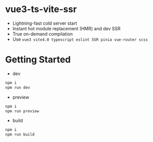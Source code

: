 # vue3-ts-vite-ssr

- Lightning-fast cold server start
- Instant hot module replacement (HMR) and dev SSR
- True on-demand compilation
- Use `vue3 vite4.0 typescript eslint SSR pinia vue-router scss`

# Getting Started
- dev
```bash 
npm i
npm run dev
```

- preview
```bash 
npm i
npm run preview
```


- build
```bash 
npm i
npm run build
```

